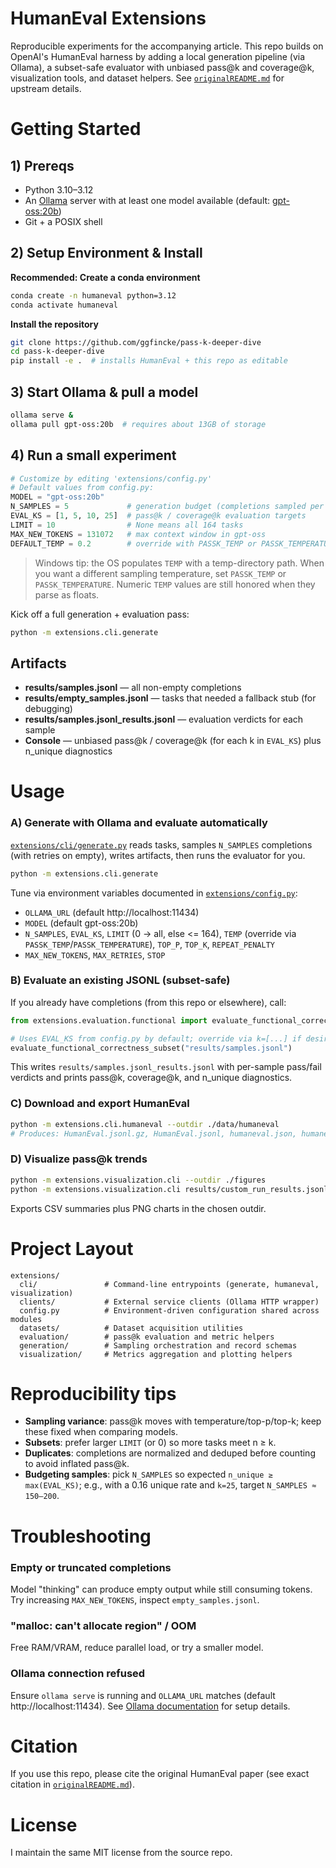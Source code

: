 # HumanEval Extensions

Reproducible experiments for the accompanying article. This repo builds on OpenAI's HumanEval harness by adding a local generation pipeline (via Ollama), a subset-safe evaluator with unbiased pass@k and coverage@k, visualization tools, and dataset helpers. See [`originalREADME.md`](https://github.com/ggfincke/pass-k-deeper-dive/blob/master/originalREADME.md) for upstream details.

# Getting Started

## 1) Prereqs

- Python 3.10–3.12
- An [Ollama](https://ollama.com/) server with at least one model available (default: [gpt-oss:20b](https://ollama.com/library/gpt-oss:20b))
- Git + a POSIX shell

## 2) Setup Environment & Install

**Recommended: Create a conda environment**
```bash
conda create -n humaneval python=3.12
conda activate humaneval
```

**Install the repository**
```bash
git clone https://github.com/ggfincke/pass-k-deeper-dive
cd pass-k-deeper-dive
pip install -e .  # installs HumanEval + this repo as editable
```

## 3) Start Ollama & pull a model
```bash
ollama serve &
ollama pull gpt-oss:20b  # requires about 13GB of storage
```

## 4) Run a small experiment
```python
# Customize by editing 'extensions/config.py'
# Default values from config.py:
MODEL = "gpt-oss:20b"
N_SAMPLES = 5             # generation budget (completions sampled per task)
EVAL_KS = [1, 5, 10, 25]  # pass@k / coverage@k evaluation targets
LIMIT = 10                # None means all 164 tasks
MAX_NEW_TOKENS = 131072   # max context window in gpt-oss
DEFAULT_TEMP = 0.2        # override with PASSK_TEMP or PASSK_TEMPERATURE
```

> Windows tip: the OS populates `TEMP` with a temp-directory path. When you want a different sampling temperature, set `PASSK_TEMP` or `PASSK_TEMPERATURE`. Numeric `TEMP` values are still honored when they parse as floats.

Kick off a full generation + evaluation pass:
```bash
python -m extensions.cli.generate
```

## Artifacts

- **results/samples.jsonl** — all non-empty completions
- **results/empty_samples.jsonl** — tasks that needed a fallback stub (for debugging)
- **results/samples.jsonl_results.jsonl** — evaluation verdicts for each sample
- **Console** — unbiased pass@k / coverage@k (for each k in `EVAL_KS`) plus n_unique diagnostics

# Usage

### A) Generate with Ollama and evaluate automatically

[`extensions/cli/generate.py`](extensions/cli/generate.py) reads tasks, samples `N_SAMPLES` completions (with retries on empty), writes artifacts, then runs the evaluator for you.
```bash
python -m extensions.cli.generate
```
Tune via environment variables documented in [`extensions/config.py`](extensions/config.py):
- `OLLAMA_URL` (default http://localhost:11434)
- `MODEL` (default gpt-oss:20b)
- `N_SAMPLES`, `EVAL_KS`, `LIMIT` (0 -> all, else <= 164), `TEMP` (override via `PASSK_TEMP`/`PASSK_TEMPERATURE`), `TOP_P`, `TOP_K`, `REPEAT_PENALTY`
- `MAX_NEW_TOKENS`, `MAX_RETRIES`, `STOP`

### B) Evaluate an existing JSONL (subset-safe)

If you already have completions (from this repo or elsewhere), call:
```python
from extensions.evaluation.functional import evaluate_functional_correctness_subset

# Uses EVAL_KS from config.py by default; override via k=[...] if desired
evaluate_functional_correctness_subset("results/samples.jsonl")
```
This writes `results/samples.jsonl_results.jsonl` with per-sample pass/fail verdicts and prints pass@k, coverage@k, and n_unique diagnostics.

### C) Download and export HumanEval
```bash
python -m extensions.cli.humaneval --outdir ./data/humaneval
# Produces: HumanEval.jsonl.gz, HumanEval.jsonl, humaneval.json, humaneval.csv
```

### D) Visualize pass@k trends
```bash
python -m extensions.visualization.cli --outdir ./figures
python -m extensions.visualization.cli results/custom_run_results.jsonl --compare baseline.jsonl --labels "temp=0.2" "temp=0.8"
```
Exports CSV summaries plus PNG charts in the chosen outdir.

# Project Layout

```
extensions/
  cli/               # Command-line entrypoints (generate, humaneval, visualization)
  clients/           # External service clients (Ollama HTTP wrapper)
  config.py          # Environment-driven configuration shared across modules
  datasets/          # Dataset acquisition utilities
  evaluation/        # pass@k evaluation and metric helpers
  generation/        # Sampling orchestration and record schemas
  visualization/     # Metrics aggregation and plotting helpers
```

# Reproducibility tips

- **Sampling variance**: pass@k moves with temperature/top-p/top-k; keep these fixed when comparing models.
- **Subsets**: prefer larger `LIMIT` (or 0) so more tasks meet n ≥ k.
- **Duplicates**: completions are normalized and deduped before counting to avoid inflated pass@k.
- **Budgeting samples**: pick `N_SAMPLES` so expected `n_unique ≥ max(EVAL_KS)`; e.g., with a 0.16 unique rate and `k=25`, target `N_SAMPLES ≈ 150–200`.

# Troubleshooting

### Empty or truncated completions
Model "thinking" can produce empty output while still consuming tokens. Try increasing `MAX_NEW_TOKENS`, inspect `empty_samples.jsonl`.

### "malloc: can't allocate region" / OOM
Free RAM/VRAM, reduce parallel load, or try a smaller model.

### Ollama connection refused
Ensure `ollama serve` is running and `OLLAMA_URL` matches (default http://localhost:11434). See [Ollama documentation](https://github.com/ollama/ollama/blob/main/docs/README.md) for setup details.

# Citation

If you use this repo, please cite the original HumanEval paper (see exact citation in [`originalREADME.md`](originalREADME.md)).

# License

I maintain the same MIT license from the source repo.
